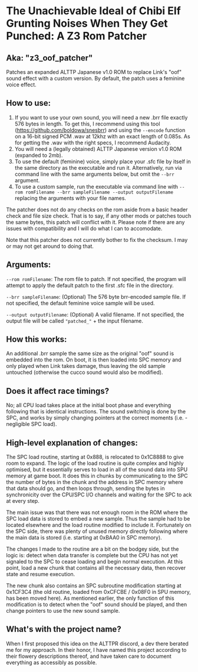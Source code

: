 # The Unachievable Ideal of Chibi Elf Grunting Noises When They Get Punched: A Z3 Rom Patcher
## Aka: "z3_oof_patcher"

Patches an expanded ALTTP Japanese v1.0 ROM to replace Link's "oof" sound effect with a custom version. By default, the patch uses a feminine voice effect.

## How to use:

1. If you want to use your own sound, you will need a new .brr file exactly 576 bytes in length. To get this, I recommend using this tool (https://github.com/boldowa/snesbrr) and using the `--encode` function on a 16-bit signed PCM .wav at 12khz with an exact length of 0.085s. As for getting the .wav with the right specs, I recommend Audacity.
2. You will need a (legally obtained) ALTTP Japanese version v1.0 ROM (expanded to 2mb).
3. To use the default (feminine) voice, simply place your .sfc file by itself in the same directory as the executable and run it. Alternatively, run via command line with the same arguments below, but omit the `--brr` argument.
4. To use a custom sample, run the executable via command line with `--rom romFilename --brr sampleFilename --output outputFilename` replacing the arguments with your file names.

The patcher does not do any checks on the rom aside from a basic header check and file size check. That is to say, if any other mods or patches touch the same bytes, this patch will conflict with it. Please note if there are any issues with compatibility and I will do what I can to accomodate.

Note that this patcher does not currently bother to fix the checksum. I may or may not get around to doing that.

## Arguments:

`--rom romFilename`: The rom file to patch. If not specified, the program will attempt to apply the default patch to the first .sfc file in the directory.

`--brr sampleFilename`: (Optional) The 576 byte brr-encoded sample file. If not specified, the default feminine voice sample will be used.

`--output outputFilename`: (Optional) A valid filename. If not specified, the output file will be called `"patched_"` + the input filename.

## How this works:

An additional .brr sample the same size as the original "oof" sound is embedded into the rom. On boot, it is then loaded into SPC memory and only played when Link takes damage, thus leaving the old sample untouched (otherwise the cucco sound would also be modified).

## Does it affect race timings?

No; all CPU load takes place at the initial boot phase and everything following that is identical instructions. The sound switching is done by the SPC, and works by simply changing pointers at the correct moments (i.e. - negligible SPC load).

## High-level explanation of changes:

The SPC load routine, starting at 0x888, is relocated to 0x1C8888 to give room to expand. The logic of the load routine is quite complex and highly optimised, but it essentially serves to load in all of the sound data into SPU memory at game boot. It does this in chunks by communicating to the SPC the number of bytes in the chunk and the address in SPC memory where that data should go, and then loops through, sending the bytes in synchronicity over the CPU/SPC I/O channels and waiting for the SPC to ack at every step.

The main issue was that there was not enough room in the ROM where the SPC load data is stored to embed a new sample. Thus the sample had to be located elsewhere and the load routine modified to include it. Fortunately on the SPC side, there was plenty of unused memory directly following where the main data is stored (i.e. starting at 0xBAA0 in SPC memory).

The changes I made to the routine are a bit on the bodgey side, but the logic is: detect when data transfer is complete but the CPU has not yet signaled to the SPC to cease loading and begin normal execution. At this point, load a new chunk that contains all the necessary data, then recover state and resume execution.

The new chunk also contains an SPC subroutine modification starting at 0x1CF3C4 (the old routine, loaded from 0xCFCBE / 0x08F0 in SPU memory, has been moved here). As mentioned earlier, the only function of this modification is to detect when the "oof" sound should be played, and then change pointers to use the new sound sample.

## What's with the project name?

When I first proposed this idea on the ALTTPR discord, a dev there berated me for my approach. In their honor, I have named this project according to their flowery descriptions thereof, and have taken care to document everything as accessibly as possible.

